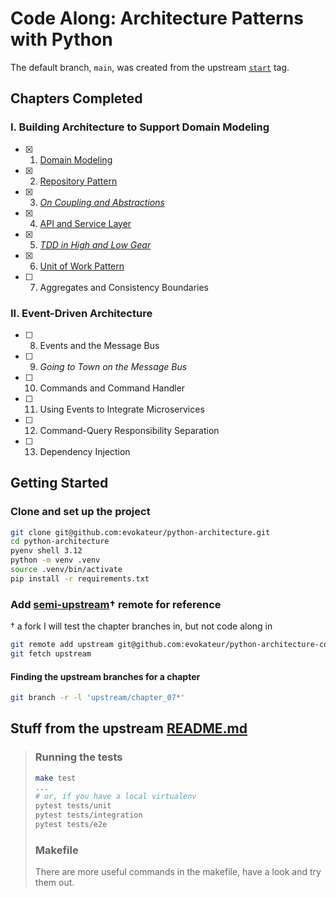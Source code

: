 # Code Along: Architecture Patterns with Python

The default branch, `main`, was created from the upstream
[`start`](https://github.com/cosmicpython/code/releases/tag/start) tag.

## Chapters Completed

### I. Building Architecture to Support Domain Modeling

- [x] 1. [Domain Modeling](https://github.com/evokateur/python-architecture/pull/1/files)

- [x] 2. [Repository Pattern](https://github.com/evokateur/python-architecture/pull/2/files)

- [x] 3. [*On Coupling and Abstractions*](https://github.com/evokateur/python-architecture/pull/3/files)

- [x] 4. [API and Service Layer](https://github.com/evokateur/python-architecture/pull/4/files)

- [x] 5. [*TDD in High and Low Gear*](https://github.com/evokateur/python-architecture/pull/5/files)

- [x] 6. [Unit of Work Pattern](https://github.com/evokateur/python-architecture/pull/10/files)

- [ ] 7. Aggregates and Consistency Boundaries

### II. Event-Driven Architecture

- [ ] 8. Events and the Message Bus

- [ ] 9. *Going to Town on the Message Bus*

- [ ] 10. Commands and Command Handler

- [ ] 11. Using Events to Integrate Microservices

- [ ] 12. Command-Query Responsibility Separation

- [ ] 13. Dependency Injection

## Getting Started

### Clone and set up the project

```sh
git clone git@github.com:evokateur/python-architecture.git
cd python-architecture
pyenv shell 3.12
python -m venv .venv
source .venv/bin/activate
pip install -r requirements.txt
```

### Add [semi-upstream](https://github.com/evokateur/python-architecture-code)† remote for reference

† a fork I will test the chapter branches in, but not code along in

```sh
git remote add upstream git@github.com:evokateur/python-architecture-code.git
git fetch upstream
```

#### Finding the upstream branches for a chapter

```sh
git branch -r -l 'upstream/chapter_07*'
```

## Stuff from the upstream [README.md](https://github.com/cosmicpython/code/blob/master/README.md)

>### Running the tests
>
>```sh
>make test
>...
># or, if you have a local virtualenv
>pytest tests/unit
>pytest tests/integration
>pytest tests/e2e
>```
>
>### Makefile
>
>There are more useful commands in the makefile, have a look and try them out.
